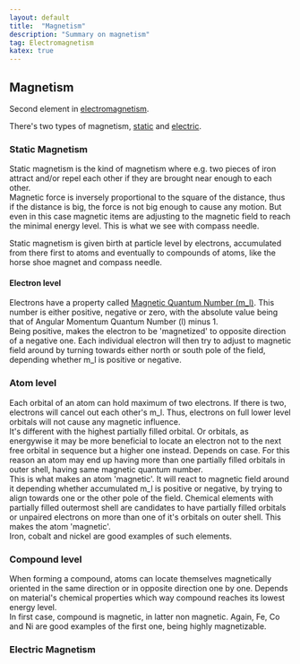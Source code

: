 ```yaml
---
layout: default
title:  "Magnetism"
description: "Summary on magnetism"
tag: Electromagnetism
katex: true
---
```


## Magnetism

Second element in [electromagnetism](../../../2022/09/18/electromagnetism).

There's two types of magnetism, [static](#static-magnetism) and [electric](#electric-magnetism).

### Static Magnetism

Static magnetism is the kind of magnetism where e.g. two pieces of iron attract and/or repel each other if they are brought near enough to each other.  
Magnetic force is inversely proportional to the square of the distance, thus if the distance is big, the force is not big enough to cause any motion. But even in this case magnetic items are adjusting to the magnetic field to reach the minimal energy level. This is what we see with compass needle.  

Static magnetism is given birth at particle level by electrons, accumulated from there first to atoms and eventually to compounds of atoms, like the horse shoe magnet and compass needle.

#### Electron level

Electrons have a property called [Magnetic Quantum Number (m_l)](../../../2023/10/12/what's-holding-things-solid.html#electron). This number is either positive, negative or zero, with the absolute value being that of Angular Momentum Quantum Number (l) minus 1.  
Being positive, makes the electron to be 'magnetized' to opposite direction of a negative one. Each individual electron will then try to adjust to magnetic field around by turning towards either north or south pole of the field, depending whether m_l is positive or negative.

### Atom level

Each orbital of an atom can hold maximum of two electrons. If there is two, electrons will cancel out each other's m_l. Thus, electrons on full lower level orbitals will not cause any magnetic influence.  
It's different with the highest partially filled orbital. Or orbitals, as energywise it may be more beneficial to locate an electron not to the next free orbital in sequence but a higher one instead. Depends on case. For this reason an atom may end up having more than one partially filled orbitals in outer shell, having same magnetic quantum number.  
This is what makes an atom 'magnetic'. It will react to magnetic field around it depending whether accumulated m_l is positive or negative, by trying to align towards one or the other pole of the field.
Chemical elements with partially filled outermost shell are candidates to have partially filled orbitals or unpaired electrons on more than one of it's orbitals on outer shell. This makes the atom 'magnetic'.  
Iron, cobalt and nickel are good examples of such elements.

### Compound level

When forming a compound, atoms can locate themselves magnetically oriented in the same direction or in opposite direction one by one. Depends on material's chemical properties which way compound reaches its lowest energy level.  
In first case, compound is magnetic, in latter non magnetic.
Again, Fe, Co and  Ni are good examples of the first one, being highly magnetizable.

### Electric Magnetism





